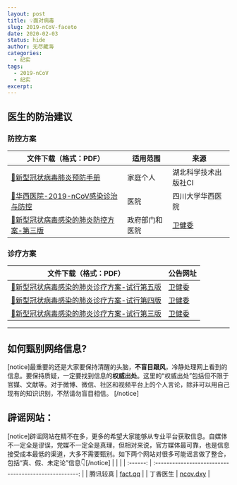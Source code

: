 ```yaml
---
layout: post
title: 💡面对病毒
slug: 2019-nCoV-faceto
date: 2020-02-03
status: hide
author: 无尽藏海
categories: 
  - 纪实
tags:
  - 2019-nCoV
  - 纪实
excerpt: 
---
```


## <a name="医生的防治建议">医生的防治建议</a>

### 防控方案

文件下载（格式：PDF）|适用范围|来源
-|-|-
[📑新型冠状病毒肺炎预防手册](https://blanc.coding.net/p/CI/d/CI/git/raw/source/src/纪实/2019-nCoV新型冠状病毒/assets/file/新型冠状病毒肺炎预防手册_optimize.pdf)|家庭个人|湖北科学技术出版社CI
[📑华西医院-2019-nCoV感染诊治与防控](https://blanc.coding.net/p/CI/d/CI/git/raw/source/src/纪实/2019-nCoV新型冠状病毒/assets/file/华西医院-2019-nCoV感染诊治与防控.pdf)|医院|四川大学华西医院
[📑新型冠状病毒感染的肺炎防控方案-第三版](https://blanc.coding.net/p/CI/d/CI/git/raw/source/src/纪实/2019-nCoV新型冠状病毒/assets/file/新型冠状病毒感染的肺炎防控方案-第三版.pdf)|政府部门和医院|[卫健委](http://www.nhc.gov.cn/xcs/zhengcwj/202001/470b128513fe46f086d79667db9f76a5.shtml)

### 诊疗方案

文件下载（格式：PDF）|公告网址
-|-
[📑新型冠状病毒感染的肺炎诊疗方案-试行第五版](https://blanc.coding.net/p/CI/d/CI/git/raw/source/src/纪实/2019-nCoV新型冠状病毒/assets/file/新型冠状病毒感染的肺炎诊疗方案-试行第五版.pdf)|[卫健委](http://www.nhc.gov.cn/xcs/zhengcwj/202002/3b09b894ac9b4204a79db5b8912d4440.shtml)
[📑新型冠状病毒感染的肺炎诊疗方案-试行第四版](https://blanc.coding.net/p/CI/d/CI/git/raw/source/src/纪实/2019-nCoV新型冠状病毒/assets/file/新型冠状病毒感染的肺炎诊疗方案-试行第四版.pdf)|[卫健委](http://www.nhc.gov.cn/xcs/zhengcwj/202001/4294563ed35b43209b31739bd0785e67.shtml)
[📑新型冠状病毒感染的肺炎诊疗方案-试行第三版](https://blanc.coding.net/p/CI/d/CI/git/raw/source/src/纪实/2019-nCoV新型冠状病毒/assets/file/新型冠状病毒感染的肺炎诊疗方案-试行第三版.pdf)|[卫健委](http://www.nhc.gov.cn/xcs/zhengcwj/202001/f492c9153ea9437bb587ce2ffcbee1fa.shtml)

---

## <a name="如何甄别网络信息">如何甄别网络信息?</a>

[notice]最重要的还是大家要保持清醒的头脑，**不盲目跟风**，冷静处理网上看到的信息。要保持质疑，一定要找到信息的**权威出处**。这里的“权威出处”包括但不限于官媒、文献等。对于微博、微信、社区和视频平台上的个人言论，除非可以用自己现有的知识识别，不然请勿盲目相信。
[/notice]

## <a name="辟谣网站">辟谣网站：</a>

[notice]辟谣网站在精不在多，更多的希望大家能够从专业平台获取信息。自媒体不一定全是谬误，党媒不一定全是真理，但相对来说，官方媒体最可靠，也是信息接受成本最低的渠道，大多不需要甄别。如下两个网站对很多可能谣言做了整合，包括“真、假、未定论”信息👇[/notice]
|          |                                                       |
| :------: | :---------------------------------------------------: |
| 腾讯较真 |        [fact.qq](https://vp.fact.qq.com/home)         |
| 丁香医生 | [ncov.dxy](https://ncov.dxy.cn/ncovh5/view/pneumonia) |
